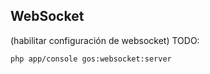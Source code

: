 ## WebSocket

(habilitar configuración de websocket)
TODO:

```
php app/console gos:websocket:server
```

